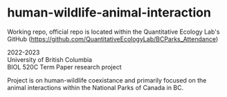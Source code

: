 # human-wildlife-animal-interaction

Working repo, official repo is located within the Quantitative Ecology Lab's GitHub (https://github.com/QuantitativeEcologyLab/BCParks_Attendance)

2022-2023  
University of British Columbia  
BIOL 520C Term Paper research project  

Project is on human-wildlife coexistance and primarily focused on the animal interactions within the National Parks of Canada in BC.
